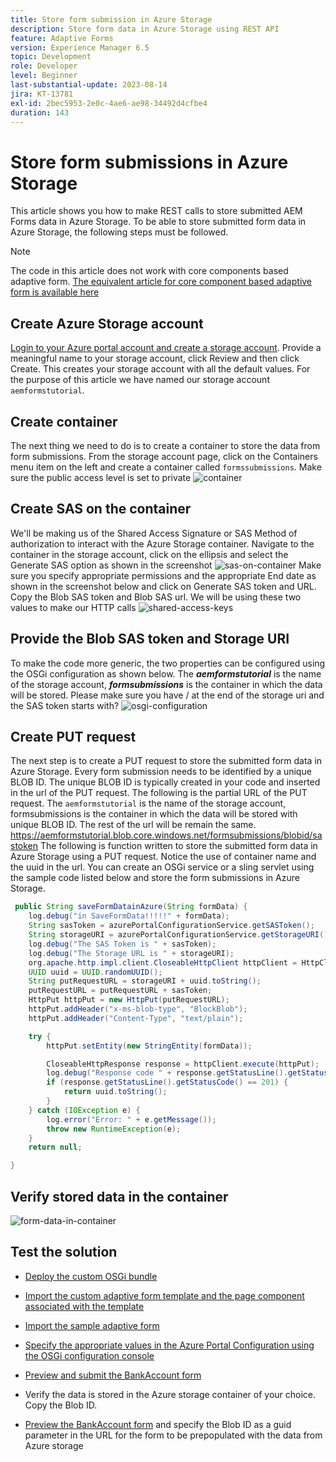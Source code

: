 ```yaml
---
title: Store form submission in Azure Storage
description: Store form data in Azure Storage using REST API
feature: Adaptive Forms
version: Experience Manager 6.5
topic: Development
role: Developer
level: Beginner
last-substantial-update: 2023-08-14
jira: KT-13781
exl-id: 2bec5953-2e0c-4ae6-ae98-34492d4cfbe4
duration: 143
---
```

# Store form submissions in Azure Storage

This article shows you how to make REST calls to store submitted AEM Forms data in Azure Storage.
To be able to store submitted form data in Azure Storage, the following steps must be followed.

>[!NOTE]
>The code in this article does not work with core components based adaptive form. [The equivalent article for core component based adaptive form is available here](https://experienceleague.adobe.com/docs/experience-manager-learn/forms/prefill-form-with-data-attachments/introduction.html?lang=en)


## Create Azure Storage account

[Login to your Azure portal account and create a storage account](https://learn.microsoft.com/en-us/azure/storage/common/storage-account-create?tabs=azure-portal#create-a-storage-account-1). Provide a meaningful name to your storage account, click Review and then click Create. This creates your storage account with all the default values. For the purpose of this article we have named our storage account `aemformstutorial`.


## Create container

The next thing we need to do is to create a container to store the data from form submissions.
From the storage account page, click on the Containers menu item on the left and create a container called `formssubmissions`. Make sure the public access level is set to private
![container](./assets/new-container.png)

## Create SAS on the container

We'll be making us of the Shared Access Signature or SAS Method of authorization to interact with the Azure Storage container.
Navigate to the container in the storage account, click on the ellipsis and select the Generate SAS option as shown in the screenshot
![sas-on-container](./assets/sas-on-container.png)
 Make sure you specify appropriate permissions and the appropriate End date as shown in the screenshot below and click on Generate SAS token and URL. Copy the Blob SAS token and Blob SAS url. We will be using these two values to make our HTTP calls
 ![shared-access-keys](./assets/shared-access-signature.png)


## Provide the Blob SAS token and Storage URI

 To make the code more generic, the two properties can be configured using the OSGi configuration as shown below. The _**aemformstutorial**_ is the name of the storage account, _**formsubmissions**_ is the container in which the data will be stored.
 Please make sure you have / at the end of the storage uri and the SAS token starts with?
 ![osgi-configuration](./assets/azure-portal-osgi-configuration.png)


## Create PUT request

The next step is to create a PUT request to store the submitted form data in Azure Storage. Every form submission needs to be identified by a unique BLOB ID. The unique BLOB ID is typically created in your code and inserted in the url of the PUT request.
The following is the partial URL of the PUT request. The `aemformstutorial` is the name of the storage account, formsubmissions is the container in which the data will be stored with unique BLOB ID. The rest of the url will be remain the same. 
https://aemformstutorial.blob.core.windows.net/formsubmissions/blobid/sastoken
The following is function written to store the submitted form data in Azure Storage using a PUT request. Notice the use of container name and the uuid in the url. You can create an OSGi service or a sling servlet using the sample code listed below and store the form submissions in Azure Storage.

``` java
 public String saveFormDatainAzure(String formData) {
    log.debug("in SaveFormData!!!!!" + formData);
    String sasToken = azurePortalConfigurationService.getSASToken();
    String storageURI = azurePortalConfigurationService.getStorageURI();
    log.debug("The SAS Token is " + sasToken);
    log.debug("The Storage URL is " + storageURI);
    org.apache.http.impl.client.CloseableHttpClient httpClient = HttpClientBuilder.create().build();
    UUID uuid = UUID.randomUUID();
    String putRequestURL = storageURI + uuid.toString();
    putRequestURL = putRequestURL + sasToken;
    HttpPut httpPut = new HttpPut(putRequestURL);
    httpPut.addHeader("x-ms-blob-type", "BlockBlob");
    httpPut.addHeader("Content-Type", "text/plain");

    try {
        httpPut.setEntity(new StringEntity(formData));

        CloseableHttpResponse response = httpClient.execute(httpPut);
        log.debug("Response code " + response.getStatusLine().getStatusCode());
        if (response.getStatusLine().getStatusCode() == 201) {
            return uuid.toString();
        }
    } catch (IOException e) {
        log.error("Error: " + e.getMessage());
        throw new RuntimeException(e);
    }
    return null;

}

```

## Verify stored data in the container

![form-data-in-container](./assets/form-data-in-container.png)

## Test the solution

* [Deploy the custom OSGi bundle](./assets/SaveAndFetchFromAzure.core-1.0.0-SNAPSHOT.jar)

* [Import the custom adaptive form template and the page component associated with the template](./assets/store-and-fetch-from-azure.zip)

* [Import the sample adaptive form](./assets/bank-account-sample-form.zip)

* [Specify the appropriate values in the Azure Portal Configuration using the OSGi configuration console](https://experienceleague.adobe.com/docs/experience-manager-learn/forms/some-useful-integrations/store-form-data-in-azure-storage.html?lang=en#provide-the-blob-sas-token-and-storage-uri)

* [Preview and submit the BankAccount form](http://localhost:4502/content/dam/formsanddocuments/azureportalstorage/bankaccount/jcr:content?wcmmode=disabled)

* Verify the data is stored in the Azure storage container of your choice. Copy the Blob ID.
* [Preview the BankAccount form](http://localhost:4502/content/dam/formsanddocuments/azureportalstorage/bankaccount/jcr:content?wcmmode=disabled&guid=dba8ac0b-8be6-41f2-9929-54f627a649f6) and specify the Blob ID as a guid parameter in the URL for the form to be prepopulated with the data from Azure storage

